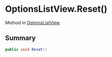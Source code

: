 # OptionsListView.Reset()

Method in [OptionsListView](api/csharp/yarn.unity.optionslistview.md)

## Summary



```csharp
public void Reset()
```

